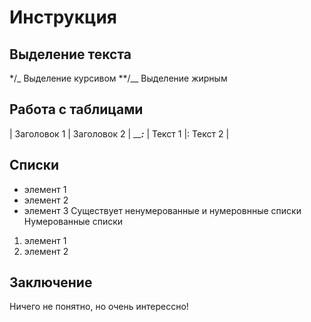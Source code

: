 # Инструкция

## Выделение текста
*/_ Выделение курсивом
**/__ Выделение жирным

## Работа с таблицами
| Заголовок 1 | Заголовок 2 |
_______________:_____________
| Текст 1     |:   Текст 2  |

## Списки
* элемент 1
* элемент 2
* элемент 3
Существует ненумерованные и нумеровнные списки
Нумерованные списки
1. элемент 1
2. элемент 2

## Заключение
Ничего не понятно, но очень интерессно!